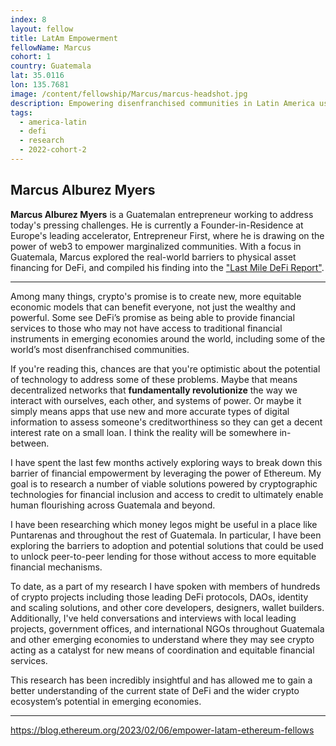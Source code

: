 ```yaml
---
index: 8
layout: fellow
title: LatAm Empowerment
fellowName: Marcus
cohort: 1
country: Guatemala
lat: 35.0116
lon: 135.7681
image: /content/fellowship/Marcus/marcus-headshot.jpg
description: Empowering disenfranchised communities in Latin America using Ethereum
tags:
  - america-latin
  - defi
  - research
  - 2022-cohort-2
---
```


## Marcus Alburez Myers
**Marcus Alburez Myers** is a Guatemalan entrepreneur working to address today's pressing challenges. He is currently a Founder-in-Residence at Europe's leading accelerator, Entrepreneur First, where he is drawing on the power of web3 to empower marginalized communities. With a focus in Guatemala, Marcus explored the real-world barriers to physical asset financing for DeFi, and compiled his finding into the ["Last Mile DeFi Report"](https://marcus.mirror.xyz/nFmYxl7DkZF655eCFz7Z4QlrOZ5ycg7Ny5gDcMpQ-tQ).

---

Among many things, crypto's promise is to create new, more equitable economic models that can benefit everyone, not just the wealthy and powerful. Some see DeFi’s promise as being able to provide financial services to those who may not have access to traditional financial instruments in emerging economies around the world, including some of the world’s most disenfranchised communities.

If you're reading this, chances are that you're optimistic about the potential of technology to address some of these problems. Maybe that means decentralized networks that **fundamentally revolutionize** the way we interact with ourselves, each other, and systems of power. Or maybe it simply means apps that use new and more accurate types of digital information to assess someone's creditworthiness so they can get a decent interest rate on a small loan. I think the reality will be somewhere in-between.

I have spent the last few months actively exploring ways to break down this barrier of financial empowerment by leveraging the power of Ethereum. My goal is to research a number of viable solutions powered by cryptographic technologies for financial inclusion and access to credit to ultimately enable human flourishing across Guatemala and beyond.

I have been researching which money legos might be useful in a place like Puntarenas and throughout the rest of Guatemala. In particular, I have been exploring the barriers to adoption and potential solutions that could be used to unlock peer-to-peer lending for those without access to more equitable financial mechanisms.

To date, as a part of my research I have spoken with members of hundreds of crypto projects including those leading DeFi protocols, DAOs, identity and scaling solutions, and other core developers, designers, wallet builders. Additionally, I've held conversations and interviews with local leading projects, government offices, and international NGOs throughout Guatemala and other emerging economies to understand where they may see crypto acting as a catalyst for new means of coordination and equitable financial services.

This research has been incredibly insightful and has allowed me to gain a better understanding of the current state of DeFi and the wider crypto ecosystem’s potential in emerging economies.

---

https://blog.ethereum.org/2023/02/06/empower-latam-ethereum-fellows
